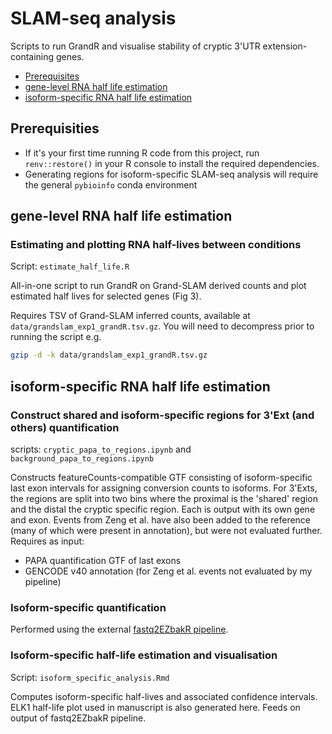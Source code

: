 # SLAM-seq analysis

Scripts to run GrandR and visualise stability of cryptic 3'UTR extension-containing genes.

- [Prerequisites](#prerequisities)
- [gene-level RNA half life estimation](#gene-level-rna-half-life-estimation)
- [isoform-specific RNA half life estimation](#isoform-specific-rna-half-life-estimation)

## Prerequisities

- If it's your first time running R code from this project, run `renv::restore()` in your R console to install the required dependencies.
- Generating regions for isoform-specific SLAM-seq analysis will require the general `pybioinfo` conda environment

## gene-level RNA half life estimation

### Estimating and plotting RNA half-lives between conditions

Script: `estimate_half_life.R`

All-in-one script to run GrandR on Grand-SLAM derived counts and plot estimated half lives for selected genes (Fig 3).

Requires TSV of Grand-SLAM inferred counts, available at `data/grandslam_exp1_grandR.tsv.gz`. You will need to decompress prior to running the script e.g.

```bash
gzip -d -k data/grandslam_exp1_grandR.tsv.gz
```

## isoform-specific RNA half life estimation

### Construct shared and isoform-specific regions for 3'Ext (and others) quantification

scripts: `cryptic_papa_to_regions.ipynb` and `background_papa_to_regions.ipynb`

Constructs featureCounts-compatible GTF consisting of isoform-specific last exon intervals for assigning conversion counts to isoforms. For 3'Exts, the regions are split into two bins where the proximal is the 'shared' region and the distal the cryptic specific region. Each is output with its own gene and exon. Events from Zeng et al. have also been added to the reference (many of which were present in annotation), but were not evaluated further. Requires as input:

- PAPA quantification GTF of last exons
- GENCODE v40 annotation (for Zeng et al. events not evaluated by my pipeline)

### Isoform-specific quantification

Performed using the external [fastq2EZbakR pipeline](https://github.com/isaacvock/fastq2EZbakR).

### Isoform-specific half-life estimation and visualisation

Script: `isoform_specific_analysis.Rmd`

Computes isoform-specific half-lives and associated confidence intervals. ELK1 half-life plot used in manuscript is also generated here. Feeds on output of fastq2EZbakR pipeline.
